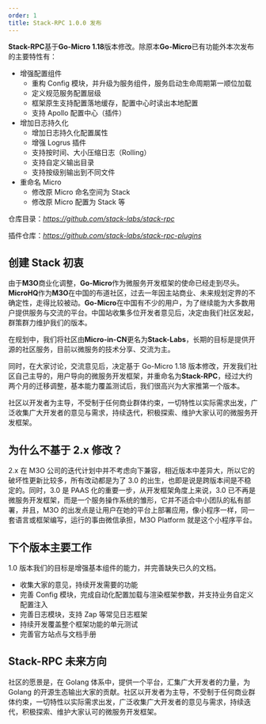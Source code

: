 ```yaml
---
order: 1
title: Stack-RPC 1.0.0 发布
---
```


**Stack-RPC**基于**Go-Micro 1.18**版本修改。除原本**Go-Micro**已有功能外本次发布的主要特性有：

- 增强配置组件
  - 重构 Config 模块，并升级为服务组件，服务启动生命周期第一顺位加载
  - 定义规范服务配置层级
  - 框架原生支持配置落地缓存，配置中心时读出本地配置
  - 支持 Apollo 配置中心（插件）
- 增加日志持久化
  - 增加日志持久化配置属性
  - 增强 Logrus 插件
  - 支持按时间、大小压缩日志（Rolling）
  - 支持自定义输出目录
  - 支持按级别输出到不同文件
- 重命名 Micro
  - 修改原 Micro 命名空间为 Stack
  - 修改原 Micro 配置为 Stack 等

仓库目录：*https://github.com/stack-labs/stack-rpc*

插件仓库：*https://github.com/stack-labs/stack-rpc-plugins*

## 创建 Stack 初衷

由于**M3O**商业化调整，**Go-Micro**作为微服务开发框架的使命已经走到尽头。**MicroHQ**作为**M3O**在中国的布道社区，过去一年因主站商业、未来规划定界的不确定性，走得比较被动。**Go-Micro**在中国有不少的用户，为了继续能为大多数用户提供服务与交流的平台。中国站收集多位开发者意见后，决定由我们社区发起，群策群力维护我们的版本。

在规划中，我们将社区由**Micro-in-CN**更名为**Stack-Labs**，长期的目标是提供开源的社区服务，目前以微服务的技术分享、交流为主。

同时，在大家讨论，交流意见后，决定基于 Go-Micro 1.18 版本修改，开发我们社区自己主导的，用户导向的微服务开发框架，并重命名为**Stack-RPC**，经过大约两个月的迁移调整，基本能力覆盖测试后，我们很高兴为大家推第一个版本。

社区以开发者为主导，不受制于任何商业群体约束，一切特性以实际需求出发，广泛收集广大开发者的意见与需求，持续迭代，积极探索、维护大家认可的微服务开发框架。

## 为什么不基于 2.x 修改？

2.x 在 M3O 公司的迭代计划中并不考虑向下兼容，相近版本中差异大，所以它的破坏性更新比较多，所有改动都是为了 3.0 的出生，也即是说是跨版本间是不稳定的。同时，3.0 是 PAAS 化的重要一步，从开发框架角度上来说，3.0 已不再是微服务开发框架，而是一个服务操作系统的雏形，它并不适合中小团队的私有部署，并且，M3O 的出发点是让用户在她的平台上部署应用，像小程序一样，同一套语言或框架编写，运行的事由微信承担，M3O Platform 就是这个小程序平台。

## 下个版本主要工作

1.0 版本我们的目标是增强基本组件的能力，并完善缺失已久的文档。

- 收集大家的意见，持续开发需要的功能
- 完善 Config 模块，完成自动化配置加载与渲染框架参数，并支持业务自定义配置注入
- 完善日志模块，支持 Zap 等常见日志框架
- 持续开发覆盖整个框架功能的单元测试
- 完善官方站点与文档手册

## Stack-RPC 未来方向

社区的愿景是，在 Golang 体系中，提供一个平台，汇集广大开发者的力量，为 Golang 的开源生态输出大家的贡献。社区以开发者为主导，不受制于任何商业群体约束，一切特性以实际需求出发，广泛收集广大开发者的意见与需求，持续迭代，积极探索、维护大家认可的微服务开发框架。
